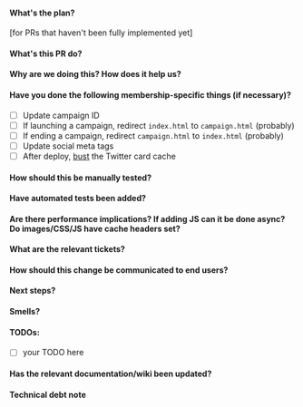 #### What's the plan?
[for PRs that haven't been fully implemented yet]

#### What's this PR do?

#### Why are we doing this? How does it help us?

#### Have you done the following membership-specific things (if necessary)?
* [ ] Update campaign ID
* [ ] If launching a campaign, redirect `index.html` to `campaign.html` (probably)
* [ ] If ending a campaign, redirect `campaign.html` to `index.html` (probably)
* [ ] Update social meta tags
* [ ] After deploy, [bust](https://developer.twitter.com/en/docs/tweets/optimize-with-cards/guides/troubleshooting-cards) the Twitter card cache

#### How should this be manually tested?

#### Have automated tests been added?

#### Are there performance implications? If adding JS can it be done async? Do images/CSS/JS have cache headers set?

#### What are the relevant tickets?

#### How should this change be communicated to end users?

#### Next steps?

#### Smells?

#### TODOs:
* [ ] your TODO here

#### Has the relevant documentation/wiki been updated?

#### Technical debt note
